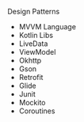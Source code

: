 Design Patterns
  * MVVM
Language
  * Kotlin
Libs
  * LiveData
  * ViewModel
  * Okhttp
  * Gson
  * Retrofit  
  * Glide
  * Junit
  * Mockito
  * Coroutines
  
